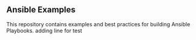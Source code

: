 
Ansible Examples
----------------

This repository contains examples and best practices for building Ansible Playbooks. adding line for test

